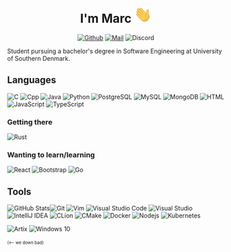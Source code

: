 <div align="center">

# I'm Marc <img src="https://raw.githubusercontent.com/ABSphreak/ABSphreak/master/gifs/Hi.gif" width="40px"/>

[![Github](https://img.shields.io/badge/-VerySalted-0e0e0e?style=flat-square&logo=GitHub&logoColor=white&link=github.com/VerySalted)](https://github.com/VerySalted)
[![Mail](https://img.shields.io/badge/-salted@saltedcorp.com-840010?style=flat-square&logo=Gmail&logoColor=white&link=mailto:salted@saltedcorp.com)](mailto:salted@saltedcorp.com)
![Discord](https://img.shields.io/badge/-Salted%231337-7289da?style=flat-square&logo=Discord&logoColor=white)

</div>

Student pursuing a bachelor's degree in Software Engineering at University of Southern Denmark.

## Languages

![C](https://img.shields.io/badge/C-a9b9cb?style=flat-square&logo=C&logoColor=white)
![Cpp](https://img.shields.io/badge/C++-649ad2?style=flat-square&logo=C%2b%2b&logoColor=white) 
![Java](https://img.shields.io/badge/Java-f89917?style=flat-square&logo=Java&logoColor=white) 
![Python](https://img.shields.io/badge/Python-3474a5?style=flat-square&logo=Python&logoColor=white) 
![PostgreSQL](https://img.shields.io/badge/PostgreSQL-326690?style=flat-square&logo=postgresql&logoColor=white)
![MySQL](https://img.shields.io/badge/MySQL-00618a?style=flat-square&logo=mysql&logoColor=white)
![MongoDB](https://img.shields.io/badge/MongoDB-4bae3d?style=flat-square&logo=mongodb&logoColor=white)
![HTML](https://img.shields.io/badge/HTML-f16524?style=flat-square&logo=HTML5&logoColor=white) 
![JavaScript](https://img.shields.io/badge/JavaScript-f7e018?style=flat-square&logo=JavaScript&logoColor=white) 
![TypeScript](https://img.shields.io/badge/TypeScript-2d79c7?style=flat-square&logo=TypeScript&logoColor=white)

### Getting there
![Rust](https://img.shields.io/badge/Rust-f74c00?style=flat-square&logo=Rust&logoColor=white)

### Wanting to learn/learning
![React](https://img.shields.io/badge/React-61dafb?style=flat-square&logo=react&logoColor=white)
![Bootstrap](https://img.shields.io/badge/Bootstrap-7511f7?style=flat-square&logo=bootstrap&logoColor=white)
![Go](https://img.shields.io/badge/Go-00aed8?style=flat-square&logo=go&logoColor=white)

## Tools

<img align="left" alt="GitHub Stats" src="https://github-readme-stats.vercel.app/api?username=verysalted&show_icons=true&theme=dark" />

![Git](https://img.shields.io/badge/Git-f05030?style=flat-square&logo=git&logoColor=white) 
![Vim](https://img.shields.io/badge/Vim-00758f?style=flat-square&logo=vim&logoColor=white) 
![Visual Studio Code](https://img.shields.io/badge/Visual_Studio_Code-0179cb?style=flat-square&logo=Visual-Studio-Code&logoColor=white) 
![Visual Studio](https://img.shields.io/badge/Visual_Studio-875fc6?style=flat-square&logo=Visual-Studio&logoColor=white) 
![IntelliJ IDEA](https://img.shields.io/badge/IntelliJ%20IDEA-000000?style=flat-square&logo=intellij-idea&logoColor=white) 
![CLion](https://img.shields.io/badge/CLion-22d88f?style=flat-square&logo=jetbrains&logoColor=white)
![CMake](https://img.shields.io/badge/CMake-3465a7?style=flat-square&logo=cmake&logoColor=white)
![Docker](https://img.shields.io/badge/Docker-2496ed?style=flat-square&logo=docker&logoColor=white)
![Nodejs](https://img.shields.io/badge/Nodejs-90c53f?style=flat-square&logo=node.js&logoColor=white)
![Kubernetes](https://img.shields.io/badge/Kubernetes-326ce5?style=flat-square&logo=kubernetes&logoColor=white)

![Artix](http://img.shields.io/badge/-Artix_Linux-1793d1?style=flat-square&logo=linux&logoColor=white)
![Windows 10](http://img.shields.io/badge/-Windows_10-0077db?style=flat-square&logo=windows&logoColor=white)

<sub><sup>(<-- we down bad)</sup></sub>
